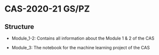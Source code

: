 # CAS-2020-21 GS/PZ

## Structure
- Module_1-2: Contains all information about the Module 1 & 2 of the CAS

- Module_3: The notebook for the machine learning project of the CAS